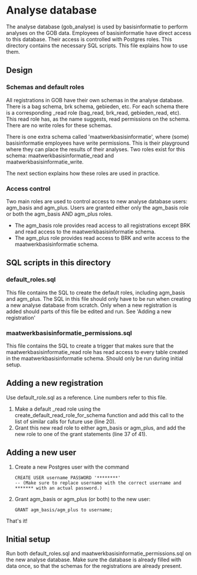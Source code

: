 # Analyse database
The analyse database (gob_analyse) is used by basisinformatie to perform analyses on the GOB data.
Employees of basisinformatie have direct access to this database. Their access is controlled with
Postgres roles. This directory contains the necessary SQL scripts. This file explains how to use them.

## Design
### Schemas and default roles
All registrations in GOB have their own schemas in the analyse database. There is a bag schema, brk schema,
gebieden, etc. For each schema there is a corresponding _read role (bag_read, brk_read, gebieden_read,
etc). This read role has, as the name suggests, read permissions on the schema. There are no write roles
for these schemas.

There is one extra schema called 'maatwerkbasisinformatie', where (some) basisinformatie employees have
write permissions. This is their playground where they can place the results of their analyses. Two roles
exist for this schema: maatwerkbasisinformatie_read and maatwerkbasisinformatie_write.

The next section explains how these roles are used in practice.

### Access control
Two main roles are used to control access to new analyse database users: agm_basis and agm_plus. Users
are granted either only the agm_basis role or both the agm_basis AND agm_plus roles.

- The agm_basis role provides read access to all registrations except BRK and read access to the
maatwerkbasisinformatie schema.
- The agm_plus role provides read access to BRK and write access to the maatwerkbasisinformatie schema.

## SQL scripts in this directory
### default_roles.sql
This file contains the SQL to create the default roles, including agm_basis and agm_plus. The SQL in this
file should only have to be run when creating a new analyse database from scratch. Only when a new
registration is added should parts of this file be edited and run. See 'Adding a new registration'

### maatwerkbasisinformatie_permissions.sql
This file contains the SQL to create a trigger that makes sure that the maatwerkbasisinformatie_read
role has read access to every table created in the maatwerkbasisinformatie schema.
Should only be run during initial setup.

 
## Adding a new registration
Use default_role.sql as a reference. Line numbers refer to this file.
1. Make a default _read role using the create_default_read_role_for_schema function and add this call
to the list of similar calls for future use (line 20).
2. Grant this new read role to either agm_basis or agm_plus, and add the new role to one of the grant
statements (line 37 of 41).

## Adding a new user
1. Create a new Postgres user with the command
    ```
    CREATE USER username PASSWORD '********' 
    -- (Make sure to replace username with the correct username and ******* with an actual password.)
    ```    

2. Grant agm_basis or agm_plus (or both) to the new user:
    ```
    GRANT agm_basis/agm_plus to username;
    ```

That's it!

## Initial setup
Run both default_roles.sql and maatwerkbasisinformatie_permissions.sql on the new analyse database.
Make sure the database is already filled with data once, so that the schemas for the registrations are
already present.
